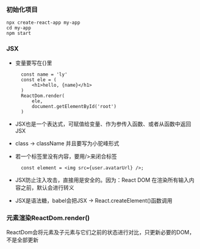 ### 初始化项目
    npx create-react-app my-app
    cd my-app
    npm start
### JSX
- 变量要写在{}里

        const name = 'ly'
        const ele = (
            <h1>hello, {name}</h1>
        )
        ReactDom.render(
            ele,
            document.getElementById('root')
        )
- JSX也是一个表达式，可赋值给变量、作为参传入函数、或者从函数中返回JSX
- class -> className 并且要写为小驼峰形式
- 若一个标签里没有内容，要用/>来闭合标签

        const element = <img src={user.avatarUrl} />;
- JSX防止注入攻击，直接用是安全的。因为：React DOM 在渲染所有输入内容之前，默认会进行转义
- JSX是语法糖，babel会把JSX -> React.createElement()函数调用
### 元素渲染ReactDom.render()
ReactDom会将元素及子元素与它们之前的状态进行对比，只更新必要的DOM，不是全部更新